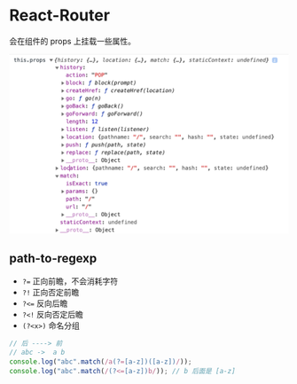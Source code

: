 # React-Router

会在组件的 props 上挂载一些属性。

![](./imgs/2021-04-23-14-28-59.png)

## path-to-regexp

- `?=` 正向前瞻，不会消耗字符
- `?!` 正向否定前瞻
- `?<=` 反向后瞻
- `?<!` 反向否定后瞻
- `(?<x>)` 命名分组

```js
// 后 ----> 前
// abc ->  a b
console.log("abc".match(/a(?=[a-z])([a-z])/));
console.log("abc".match(/(?<=[a-z])b/)); // b 后面是 [a-z]
```
